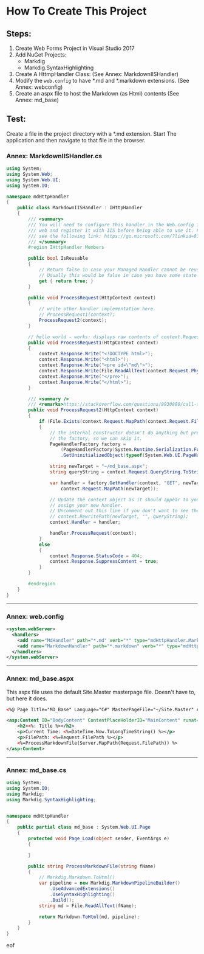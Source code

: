 ﻿# How To Create This Project

## Steps:

1. Create Web Forms Project in Visual Studio 2017
1. Add NuGet Projects:
   - Markdig
   - Markdig.SyntaxHighlighting
1. Create A HttmpHandler Class: (See Annex: MarkdownIISHandler)
1. Modify the `web.config` to have *.md and *.markdown extensions.  (See Annex: webconfig)
1. Create an aspx file to host the Markdown (as Html) contents (See Annex: md_base)

## Test:

Create a file in the project directory with a *.md extension.  Start The application and then navigate to that file in the browser.



### Annex: MarkdownIISHandler.cs

```cs
using System;
using System.Web;
using System.Web.UI;
using System.IO;

namespace mdHttpHandler
{
    public class MarkdownIISHandler : IHttpHandler
    {
        /// <summary>
        /// You will need to configure this handler in the Web.config file of your 
        /// web and register it with IIS before being able to use it. For more information
        /// see the following link: https://go.microsoft.com/?linkid=8101007
        /// </summary>
        #region IHttpHandler Members

        public bool IsReusable
        {
            // Return false in case your Managed Handler cannot be reused for another request.
            // Usually this would be false in case you have some state information preserved per request.
            get { return true; }
        }

        public void ProcessRequest(HttpContext context)
        {
            // write other handler implementation here.
            // ProcessRequest1(context);
            ProcessRequest2(context);
        }

        // hello world - works: displays raw contents of context.Request.PhysicalPath
        public void ProcessRequest1(HttpContext context)
        {
            context.Response.Write("<!DOCTYPE html>");
            context.Response.Write("<html>");
            context.Response.Write("<pre id=\"md\">");
            context.Response.Write(File.ReadAllText(context.Request.PhysicalPath));
            context.Response.Write("</pre>");
            context.Response.Write("</html>");
        }

        /// <summary />
        /// <remarks>https://stackoverflow.com/questions/9930880/call-the-default-asp-net-httphandler-from-a-custom-handler</remarks>
        public void ProcessRequest2(HttpContext context)
        {
            if (File.Exists(context.Request.MapPath(context.Request.FilePath)))
            {
                // the internal constructor doesn't do anything but prevent you from instantiating
                // the factory, so we can skip it.
                PageHandlerFactory factory =
                    (PageHandlerFactory)System.Runtime.Serialization.FormatterServices
                    .GetUninitializedObject(typeof(System.Web.UI.PageHandlerFactory));

                string newTarget = "~/md_base.aspx";
                string queryString = context.Request.QueryString.ToString();

                var handler = factory.GetHandler(context, "GET", newTarget,
                    context.Request.MapPath(newTarget));

                // Update the context object as it should appear to your page/app, and
                // assign your new handler.
                // Uncomment out this line if you don't want to see the /filename.md in the url
                // context.RewritePath(newTarget, "", queryString);
                context.Handler = handler;

                handler.ProcessRequest(context);
            }
            else
            {
                context.Response.StatusCode = 404;
                context.Response.SuppressContent = true;
            }
        }

        #endregion
    }
}
```

---

### Annex: web.config

```xml
<system.webServer>
  <handlers>
    <add name="MdHandler" path="*.md" verb="*" type="mdHttpHandler.MarkdownIISHandler" resourceType="Unspecified" requireAccess="Read" preCondition="integratedMode" xdt:Transform="Insert"/>
    <add name="MarkdownHandler" path="*.markdown" verb="*" type="mdHttpHandler.MarkdownIISHandler" resourceType="Unspecified" requireAccess="Read" preCondition="integratedMode" xdt:Transform="Insert"/>
  </handlers>
</system.webServer>
```

---

### Annex: md_base.aspx

This aspx file uses the default Site.Master masterpage file.  Doesn't have to, but here it does.

```xml
<%@ Page Title="MD_Base" Language="C#" MasterPageFile="~/Site.Master" AutoEventWireup="true" CodeBehind="md_base.aspx.cs" Inherits="mdHttpHandler.md_base" %>

<asp:Content ID="BodyContent" ContentPlaceHolderID="MainContent" runat="server">
    <h2><%: Title %></h2>
    <p>Current Time: <%=DateTime.Now.ToLongTimeString() %></p>
    <p>FilePath: <%=Request.FilePath %></p>
    <%=ProcessMarkdownFile(Server.MapPath(Request.FilePath)) %>
</asp:Content>
```

---

### Annex: md_base.cs

```cs
using System;
using System.IO;
using Markdig;
using Markdig.SyntaxHighlighting;


namespace mdHttpHandler
{
    public partial class md_base : System.Web.UI.Page
    {
        protected void Page_Load(object sender, EventArgs e)
        {

        }

        public string ProcessMarkdownFile(string fName)
        {
            // Markdig.Markdown.ToHtml()
            var pipeline = new Markdig.MarkdownPipelineBuilder()
                .UseAdvancedExtensions()
                .UseSyntaxHighlighting()
                .Build();
            string md = File.ReadAllText(fName);

            return Markdown.ToHtml(md, pipeline);
        }
    }
}
```
eof
